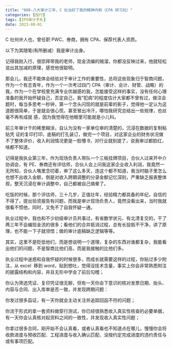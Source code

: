 ```yaml
---
title: "008-八大审计三年，C 社治好了我的精神内耗（CPA 研习社）"
categories: [投行]
tags: [IPO审计手札]
date: 2023-08-01
---
```

C 社何许人也，曾任职 PWC、券商，拥有 CPA、保荐代表人资质。

以下为其随笔(有所删减）我是审计出身。

记得我刚入行，很崇拜带我的老师，现金流编的贼溜，你都没反映过来，他就轻松说出其加减的原理，感觉他很聪明。

那会儿，我还不能体会经验对于审计工作的重要性，总将这些现象归于智商问题，作为一个有志青年，作为一个一次考过四门 CPA（审计、会计、财管、战略）的我，作为一个在学校里充满专业优越感的我，怎能接受这样的事实，没有任何心理准备的我开始怀疑自己，否定自己，我“犯病”的程度估计大家都不曾有过，做注会题时，每当多思考一秒钟，第一个念头闪现的就是前辈的影子，觉得他一定认为这道题很简单，于是就会很心慌，甚至冒出冷汗，哪怕我研究总结出一些规律，也丝毫不再有成就 感，因为我觉得在他眼里可能就是小儿科。

前三年审计干的稀里糊涂，自认为没有一家单位审的清楚的，沉浸在数据的复制粘贴凭 证的复印打印，底稿的打孔装订，做完一个项目，对这家企业的财务状况做不了整体评价，收入利润情况更是一脸懵 B，对行业就别提了，说我审过都脸红，啥都不知道。

记得是我执业第三年，作为现场负责人带队一个三板挂牌项目，合伙人过来开中介协调会，有 PE、券商还有评估师，合伙人会上问我这家企业收入利润，我竟然一无所知，合伙人嘴里念叨着，审了这么多天，连这个都不知道，我当时脑子里怎么也想不出收入金额，倒是对收入跨期调整的分录金额记忆深刻，严重缺乏报表整体观，整天沉浸在审计调整中，自己都被自己搞晕了。

吃饭的时候，那个评估师，三十几岁，正值壮年，经验精力都具备的年纪，自信的不得了，提出验资报告有问题，而我是审计现场负责人，竟然没看出来，当时我就很看不惯他，同时，又免不了自我怀疑一通。

执业过程中，我也和不少初级审计员共事过，有省数学状元、有北清复交的，干了两三年不会编现金流的很多；看他们的合并抵消过程，总有长投抵不干净，讲了原理，也不能一下子就领悟；做的审计底稿缺乏逻辑等等。

其实，这里不是贬低他们，而是想说明一个道理，复杂的东西对谁都复杂，我能看出他们的问题，不是智商比他们高，而是我接触的比他们多。

执业过程中迷惑和自我怀疑的时候很多，而成长就需要这样的过程，你贴过多少附注，从 excel  移到 word，贴到想吐，觉得没技术含量，事实上你会非常熟悉附注的披露结构和内容，并且无形中学会了前后勾稽；

你认为筛选凭证、复印凭证很无聊，但有一天你会下意识的核对发票日期、抬头、内容与合同、出入库单是否一致，并发现跨期问题：

你发过很多函证，有一天你就会主动关注并追踪回函不符的问题；

你流于形式的拿一套资料做穿行测试，你已经很熟悉收入真实性核查的必要单据，有一天你会认真核对起资料之间的一致性，并发现收入真实性问题；

你拿过很多合同，刚开始不会认真看，或者认真看也不知道点在哪儿，慢慢你会将收款进度与预收匹配、工程进度与收入确认匹配、没按约定完成进度的违约责任与或有事项匹配。